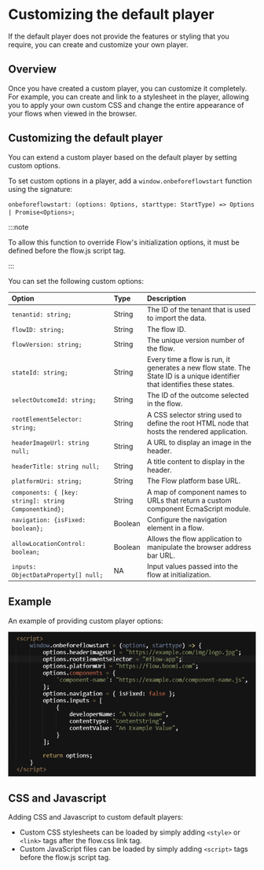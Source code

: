 # Customizing the default player

<head>
  <meta name="guidename" content="Flow"/>
  <meta name="context" content="GUID-1d2d45ea-a1a5-4203-8b84-23f908f0aee8"/>
</head>

If the default player does not provide the features or styling that you require, you can create and customize your own player.

## Overview

Once you have created a custom player, you can customize it completely. For example, you can create and link to a stylesheet in the player, allowing you to apply your own custom CSS and change the entire appearance of your flows when viewed in the browser.

## Customizing the default player

You can extend a custom player based on the default player by setting custom options.

To set custom options in a player, add a `window.onbeforeflowstart` function using the signature:

```
onbeforeflowstart: (options: Options, starttype: StartType) => Options | Promise<Options>;
```

:::note

To allow this function to override Flow's initialization options, it must be defined before the flow.js script tag.

:::

You can set the following custom options:

|Option|Type|Description|
|:-----|:---|:----------|
|`tenantid: string;`|String|The ID of the tenant that is used to import the data.|
|`flowID: string;`|String|The flow ID.|
|`flowVersion: string;`|String|The unique version number of the flow.|
|`stateId: string;`|String|Every time a flow is run, it generates a new flow state. The State ID is a unique identifier that identifies these states.|
|`selectOutcomeId: string;`|String|	The ID of the outcome selected in the flow.|
|`rootElementSelector: string;`|String|A CSS selector string used to define the root HTML node that hosts the rendered application.|
|`headerImageUrl: string null;`|String|A URL to display an image in the header.|
|`headerTitle: string null;`|String|A title content to display in the header.|
|`platformUri: string;`|String|The Flow platform base URL.|
|`components: { [key: string]: string  Componentkind};`|String|A map of component names to URLs that return a custom component EcmaScript module.|
|`navigation: {isFixed: boolean};`|Boolean|Configure the navigation element in a flow.|
|`allowLocationControl: boolean;`|Boolean|Allows the flow application to manipulate the browser address bar URL.|
|`inputs: ObjectDataProperty[] null;`|NA|Input values passed into the flow at initialization.|

## Example

An example of providing custom player options:

![img](../Images/img-flo_customizing_default_player.png)

## CSS and Javascript

Adding CSS and Javascript to custom default players:

- Custom CSS stylesheets can be loaded by simply adding ``<style>`` or ``<link>`` tags after the flow.css link tag.
- Custom JavaScript files can be loaded by simply adding ``<script>`` tags before the flow.js script tag.
